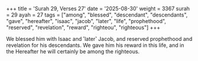 +++
title = 'Surah 29, Verses 27'
date = '2025-08-30'
weight = 3367
surah = 29
ayah = 27
tags = ["among", "blessed", "descendant", "descendants", "gave", "hereafter", "isaac", "jacob", "later", "life", "prophethood", "reserved", "revelation", "reward", "righteou", "righteous"]
+++

We blessed him with Isaac and ˹later˺ Jacob, and reserved prophethood and revelation for his descendants. We gave him his reward in this life, and in the Hereafter he will certainly be among the righteous.